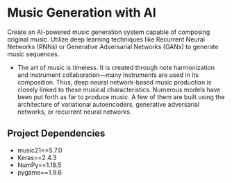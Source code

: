 # Music Generation with AI

Create an AI-powered music generation system capable of composing original music.
Utilize deep learning techniques like Recurrent Neural Networks (RNNs) or Generative Adversarial Networks (GANs) to generate music sequences.

- The art of music is timeless. It is created through note harmonization and instrument collaboration—many instruments are used in its composition. Thus, deep neural network-based music production is closely linked to these musical characteristics. Numerous models have been put forth as far to produce music. A few of them are built using the architecture of variational autoencoders, generative adversarial networks, or recurrent neural networks.

## Project Dependencies

- music21==5.7.0
- Keras==2.4.3
- NumPy==1.18.5
- pygame==1.9.6
